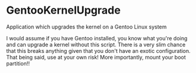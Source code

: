 # GentooKernelUpgrade
Application which upgrades the kernel on a Gentoo Linux system

I would assume if you have Gentoo installed, you know what you're doing and can upgrade a kernel without this script. There is a very slim chance that this breaks anything given that you don't have an exotic configuration. That being said, use at your own risk! More importantly, mount your boot partition!!

